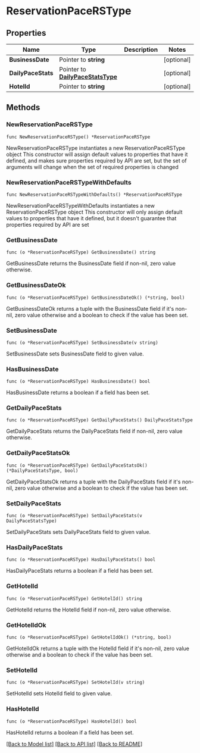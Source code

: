 # ReservationPaceRSType

## Properties

Name | Type | Description | Notes
------------ | ------------- | ------------- | -------------
**BusinessDate** | Pointer to **string** |  | [optional] 
**DailyPaceStats** | Pointer to [**DailyPaceStatsType**](DailyPaceStatsType.md) |  | [optional] 
**HotelId** | Pointer to **string** |  | [optional] 

## Methods

### NewReservationPaceRSType

`func NewReservationPaceRSType() *ReservationPaceRSType`

NewReservationPaceRSType instantiates a new ReservationPaceRSType object
This constructor will assign default values to properties that have it defined,
and makes sure properties required by API are set, but the set of arguments
will change when the set of required properties is changed

### NewReservationPaceRSTypeWithDefaults

`func NewReservationPaceRSTypeWithDefaults() *ReservationPaceRSType`

NewReservationPaceRSTypeWithDefaults instantiates a new ReservationPaceRSType object
This constructor will only assign default values to properties that have it defined,
but it doesn't guarantee that properties required by API are set

### GetBusinessDate

`func (o *ReservationPaceRSType) GetBusinessDate() string`

GetBusinessDate returns the BusinessDate field if non-nil, zero value otherwise.

### GetBusinessDateOk

`func (o *ReservationPaceRSType) GetBusinessDateOk() (*string, bool)`

GetBusinessDateOk returns a tuple with the BusinessDate field if it's non-nil, zero value otherwise
and a boolean to check if the value has been set.

### SetBusinessDate

`func (o *ReservationPaceRSType) SetBusinessDate(v string)`

SetBusinessDate sets BusinessDate field to given value.

### HasBusinessDate

`func (o *ReservationPaceRSType) HasBusinessDate() bool`

HasBusinessDate returns a boolean if a field has been set.

### GetDailyPaceStats

`func (o *ReservationPaceRSType) GetDailyPaceStats() DailyPaceStatsType`

GetDailyPaceStats returns the DailyPaceStats field if non-nil, zero value otherwise.

### GetDailyPaceStatsOk

`func (o *ReservationPaceRSType) GetDailyPaceStatsOk() (*DailyPaceStatsType, bool)`

GetDailyPaceStatsOk returns a tuple with the DailyPaceStats field if it's non-nil, zero value otherwise
and a boolean to check if the value has been set.

### SetDailyPaceStats

`func (o *ReservationPaceRSType) SetDailyPaceStats(v DailyPaceStatsType)`

SetDailyPaceStats sets DailyPaceStats field to given value.

### HasDailyPaceStats

`func (o *ReservationPaceRSType) HasDailyPaceStats() bool`

HasDailyPaceStats returns a boolean if a field has been set.

### GetHotelId

`func (o *ReservationPaceRSType) GetHotelId() string`

GetHotelId returns the HotelId field if non-nil, zero value otherwise.

### GetHotelIdOk

`func (o *ReservationPaceRSType) GetHotelIdOk() (*string, bool)`

GetHotelIdOk returns a tuple with the HotelId field if it's non-nil, zero value otherwise
and a boolean to check if the value has been set.

### SetHotelId

`func (o *ReservationPaceRSType) SetHotelId(v string)`

SetHotelId sets HotelId field to given value.

### HasHotelId

`func (o *ReservationPaceRSType) HasHotelId() bool`

HasHotelId returns a boolean if a field has been set.


[[Back to Model list]](../README.md#documentation-for-models) [[Back to API list]](../README.md#documentation-for-api-endpoints) [[Back to README]](../README.md)


